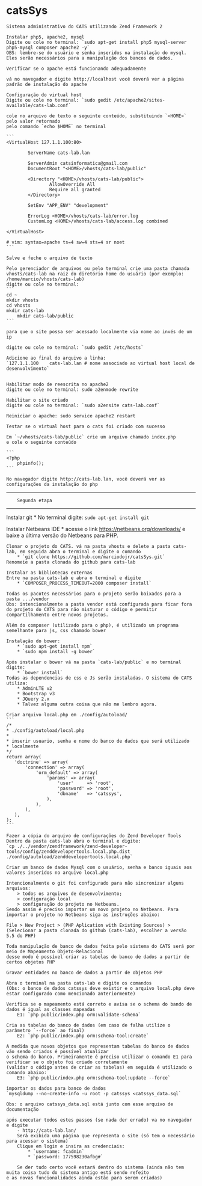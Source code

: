 # catsSys

    Sistema administrativo do CATS utilizando Zend Framework 2

    Instalar php5, apache2, mysql
    Digite ou cole no terminal: `sudo apt-get install php5 mysql-server php5-mysql composer apache2 -y`
    OBS: lembre-se do usuário e senha inseridos na instalação do mysql. Eles serão necessários para a manipulação dos bancos de dados.

    Verificar se o apache está funcionando adequadamente

    vá no navegador e digite http://localhost você deverá ver a página padrão de instalação do apache

    Configuração do virtual host
    Digite ou cole no terminal: `sudo gedit /etc/apache2/sites-available/cats-lab.conf`

    cole no arquivo de texto o seguinte conteúdo, substituindo `<HOME>` pelo valor retornado
    pelo comando `echo $HOME` no terminal

    ```
    <VirtualHost 127.1.1.100:80>

            ServerName cats-lab.lan

            ServerAdmin catsinformatica@gmail.com
            DocumentRoot "<HOME>/vhosts/cats-lab/public"

            <Directory "<HOME>/vhosts/cats-lab/public">
                    AllowOverride All
                    Require all granted
            </Directory>

            SetEnv "APP_ENV" "development"

            ErrorLog <HOME>/vhosts/cats-lab/error.log
            CustomLog <HOME>/vhosts/cats-lab/access.log combined

    </VirtualHost>

    # vim: syntax=apache ts=4 sw=4 sts=4 sr noet
    ```

    Salve e feche o arquivo de texto

    Pelo gerenciador de arquivos ou pelo terminal crie uma pasta chamada vhosts/cats-lab na raiz do diretório home do usuário (por exemplo: /home/marcio/vhosts/cats-lab)
    digite ou cole no terminal:
    ```
	cd ~
	mkdir vhosts
	cd vhosts
	mkdir cats-lab
        mkdir cats-lab/public
    ```

    para que o site possa ser acessado localmente via nome ao invés de um ip

    digite ou cole no terminal: `sudo gedit /etc/hosts`

    Adicione ao final do arquivo a linha:
	`127.1.1.100	cats-lab.lan # nome associado ao virtual host local de desenvolvimento`


    Habilitar modo de reescrita no apache2
    digite ou cole no terminal: sudo a2enmode rewrite

    Habilitar o site criado
    digite ou cole no terminal: `sudo a2ensite cats-lab.conf`

    Reiniciar o apache: sudo service apache2 restart

    Testar se o virtual host para o cats foi criado com sucesso

    Em `~/vhosts/cats-lab/public` crie um arquivo chamado index.php
    e cole o seguinte conteúdo

    ```
    <?php 
        phpinfo();
    ```

    No navegador digite http://cats-lab.lan, você deverá ver as configurações da instalação do php
    
_____________________________

        Segunda etapa
______________________________

   Instalar git
	* No terminal digite: `sudo apt-get install git`

   Instalar Netbeans IDE
	* acesse o link https://netbeans.org/downloads/ e baixe a última versão do Netbeans para PHP.

    Clonar o projeto do CATS. vá na pasta vhosts e delete a pasta cats-lab, em seguida abra o terminal e digite o comando
        * `git clone https://github.com/marciodojr/catsSys.git`
    Renomeie a pasta clonada do github para cats-lab

    Instalar as bibliotecas externas
    Entre na pasta cats-lab e abra o terminal e digite
        * `COMPOSER_PROCESS_TIMEOUT=2000 composer install`
    
    Todas os pacotes necessários para o projeto serão baixados para a pasta .../vendor
    Obs: intencionalmente a pasta vendor está configurada para ficar fora do projeto do CATS para não misturar o código e permitir
    compartilhamento entre novos projetos.

    Além do composer (utilizado para o php), é utilizado um programa semelhante para js, css chamado bower
    
    Instalação do bower:
        * `sudo apt-get install npm`
        * `sudo npm install -g bower`
    
    Após instalar o bower vá na pasta `cats-lab/public` e no terminal digite:
        * `bower install`
    Todas as dependencias de css e Js serão instaladas. O sistema do CATS utiliza:
        * AdminLTE v2
        * Bootstrap v3
        * JQuery 2.x
        * Talvez alguma outra coisa que não me lembro agora.
    
    Criar arquivo local.php em ./config/autoload/
    ```
    /*
    * ./config/autoload/local.php
    *
    * inserir usuario, senha e nome do banco de dados que será utilizado
    * localmente
    */
    return array(
       'doctrine' => array(
           'connection' => array(
               'orm_default' => array(
                   'params' => array(
                       'user'     => 'root',
                       'password' => 'root',
                       'dbname'   => 'catssys',
                   ),
               ),
           ),
       ),
    );
    ```

    Fazer a cópia do arquivo de configurações do Zend Developer Tools
    Dentro da pasta cats-lab abra o terminal e digite:
    `cp ./../vendor/zendframework/zend-developer-tools/config/zenddevelopertools.local.php.dist ./config/autoload/zenddevelopertools.local.php`

    Criar um banco de dados Mysql com o usuário, senha e banco iguais aos valores inseridos no arquivo local.php

    Intencionalmente o git foi configurado para não sincronizar alguns arquivos:
        > todos os arquivos de desenvolvimento;
        > configuração local
        > configuração do projeto no Netbeans.
    Sendo assim é preciso importar um novo projeto no Netbeans. Para importar o projeto no Netbeans siga as instruções abaixo:

    File > New Project > (PHP Aplication with Existing Sources) > (Selecionar a pasta clonada do github (cats-lab), escolher a versão 5.5 do PHP)
    
    Toda manipulação de banco de dados feita pelo sistema do CATS será por meio de Mapeamento Objeto-Relacional
    desse modo é possível criar as tabelas do banco de dados a partir de certos objetos PHP
    
    Gravar entidades no banco de dados a partir de objetos PHP

    Abra o terminal na pasta cats-lab e digite os comandos 
    (Obs: o banco de dados catssys deve existir e o arquivo local.php deve estar configurado como mencionado anteriormente)
    
    Verifica se o mapeamento está correto e avisa se o schema do bando de dados é igual as classes mapeadas
        E1: `php public/index.php orm:validate-schema`

    Cria as tabelas do banco de dados (em caso de falha utilize o parâmetro `--force` ao final)
        E2: `php public/index.php orm:schema-tool:create`
    
    A medida que novos objetos que representam tabelas do banco de dados vão sendo criados é possível atualizar 
    o schema do banco. Primeiramente é preciso utilizar o comando E1 para verificar se o objeto foi criado corretamente 
    (validar o código antes de criar as tabelas) em seguida é utilizado o comando abaixo:
        E3: `php public/index.php orm:schema-tool:update --force`

    importar os dados para banco de dados
    `mysqldump --no-create-info -u root -p catssys <catssys_data.sql`

    Obs: o arquivo catssys_data.sql está junto com esse arquivo de documentação

    após executar todos estes passos (se nada der errado) va no navegador e digite
        - http://cats-lab.lan/
        Será exibida uma página que representa o site (só tem o necessário para acessar o sistema)
        Clique em login e insira as credenciais:
            * `username: fcadmin`
            * `password: 177598230afbg#`
        
        Se der tudo certo você estará dentro do sistema (ainda não tem muita coisa tudo do sistema antigo está sendo refeito
    e as novas funcionalidades ainda estão para serem criadas)
        
